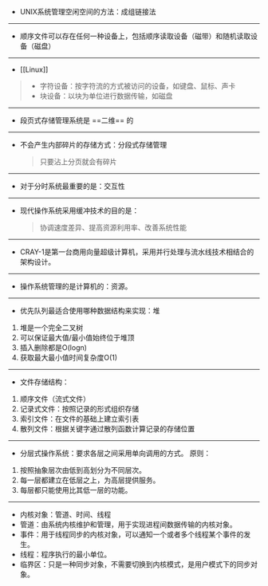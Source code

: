 - UNIX系统管理空闲空间的方法：成组链接法
---
- 顺序文件可以存在任何一种设备上，包括顺序读取设备（磁带）和随机读取设备（磁盘）
---
- [[Linux]]
>   - 字符设备：按字符流的方式被访问的设备，如键盘、鼠标、声卡
>   - 块设备：以块为单位进行数据传输，如磁盘
---
- 段页式存储管理系统是 ==二维== 的
---
- 不会产生内部碎片的存储方式：分段式存储管理  
  > 只要沾上分页就会有碎片
---
- 对于分时系统最重要的是：交互性
---
- 现代操作系统采用缓冲技术的目的是：
  > 协调速度差异、提高资源利用率、改善系统性能
---
- CRAY-1是第一台商用向量超级计算机，采用并行处理与流水线技术相结合的架构设计。
- ---
- 操作系统管理的是计算机的：资源。
- ---
- 优先队列最适合使用哪种数据结构来实现：堆
1. 堆是一个完全二叉树
2. 可以保证最大值/最小值始终位于堆顶
3. 插入删除都是O(logn)
4. 获取最大最小值时间复杂度O(1)
---
- 文件存储结构：
1. 顺序文件（流式文件）
2. 记录式文件：按照记录的形式组织存储
3. 索引文件：在文件的基础上建立索引表
4. 散列文件：根据关键字通过散列函数计算记录的存储位置
---
- 分层式操作系统：要求各层之间采用单向调用的方式。
  原则：
1. 按照抽象层次由低到高划分为不同层次。
2. 每一层都建立在低层之上，为高层提供服务。
3. 每层都只能使用比其低一层的功能。
---
- 内核对象：管道、时间、线程
- 管道：由系统内核维护和管理，用于实现进程间数据传输的内核对象。
- 事件：用于线程同步的内核对象，可以通知一个或者多个线程某个事件的发生。
- 线程：程序执行的最小单位。
- 临界区：只是一种同步对象，不需要切换到内核模式，是用户模式下的同步对象。